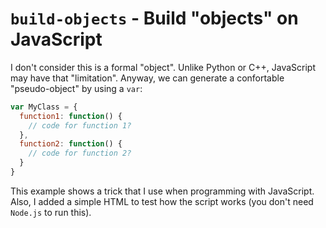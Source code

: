 # `build-objects` - Build "objects" on JavaScript

I don't consider this is a formal "object". Unlike Python or C++, JavaScript may have that "limitation". Anyway, we can generate a confortable
"pseudo-object" by using a `var`:

```javascript
var MyClass = {
  function1: function() {
    // code for function 1?
  },
  function2: function() {
    // code for function 2?
  }
}
```

This example shows a trick that I use when programming with JavaScript. Also, I added a simple HTML to test how the
script works (you don't need `Node.js` to run this).
